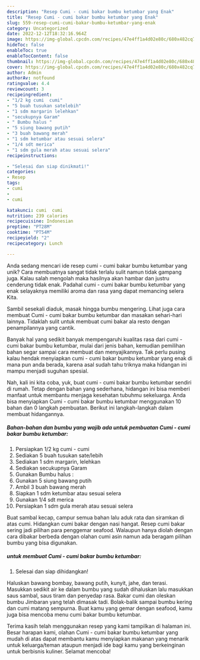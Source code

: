 ```yaml
---
description: "Resep Cumi - cumi bakar bumbu ketumbar yang Enak"
title: "Resep Cumi - cumi bakar bumbu ketumbar yang Enak"
slug: 559-resep-cumi-cumi-bakar-bumbu-ketumbar-yang-enak
category: Uncategorized
date: 2022-12-12T18:32:16.964Z
image: https://img-global.cpcdn.com/recipes/47e4ff1a4d02e80c/680x482cq70/cumi-cumi-bakar-bumbu-ketumbar-foto-resep-utama.jpg
hideToc: false
enableToc: true
enableTocContent: false
thumbnail: https://img-global.cpcdn.com/recipes/47e4ff1a4d02e80c/680x482cq70/cumi-cumi-bakar-bumbu-ketumbar-foto-resep-utama.jpg
cover: https://img-global.cpcdn.com/recipes/47e4ff1a4d02e80c/680x482cq70/cumi-cumi-bakar-bumbu-ketumbar-foto-resep-utama.jpg
author: Admin
authorAv: notfound
ratingvalue: 4.4
reviewcount: 3
recipeingredient:
- "1/2 kg cumi  cumi"
- "5 buah tusukan satelebih"
- "1 sdm margarin lelehkan"
- "secukupnya Garam"
- " Bumbu halus "
- "5 siung bawang putih"
- "3 buah bawang merah"
- "1 sdm ketumbar atau sesuai selera"
- "1/4 sdt merica"
- "1 sdm gula merah atau sesuai selera"
recipeinstructions:

- "Selesai dan siap dinikmati!"
categories:
- Resep
tags:
- cumi
- 
- cumi

katakunci: cumi  cumi 
nutrition: 239 calories
recipecuisine: Indonesian
preptime: "PT28M"
cooktime: "PT54M"
recipeyield: "2"
recipecategory: Lunch

---
```





Anda sedang mencari ide resep cumi - cumi bakar bumbu ketumbar yang unik? Cara membuatnya sangat tidak terlalu sulit namun tidak gampang juga. Kalau salah mengolah maka hasilnya akan hambar dan justru cenderung tidak enak. Padahal cumi - cumi bakar bumbu ketumbar yang enak selayaknya memiliki aroma dan rasa yang dapat memancing selera Kita.





Sambil sesekali diaduk, masak hingga bumbu mengering. Lihat juga cara membuat Cumi - cumi bakar bumbu ketumbar dan masakan sehari-hari lainnya. Tidaklah sulit untuk membuat cumi bakar ala resto dengan penampilannya yang cantik.

Banyak hal yang sedikit banyak mempengaruhi kualitas rasa dari cumi - cumi bakar bumbu ketumbar, mulai dari jenis bahan, kemudian pemilihan bahan segar sampai cara membuat dan menyajikannya. Tak perlu pusing kalau hendak menyiapkan cumi - cumi bakar bumbu ketumbar yang enak di mana pun anda berada, karena asal sudah tahu triknya maka hidangan ini mampu menjadi suguhan spesial.






Nah, kali ini kita coba, yuk, buat cumi - cumi bakar bumbu ketumbar sendiri di rumah. Tetap dengan bahan yang sederhana, hidangan ini bisa memberi manfaat untuk membantu menjaga kesehatan tubuhmu sekeluarga. Anda bisa menyiapkan Cumi - cumi bakar bumbu ketumbar menggunakan 10 bahan dan 0 langkah pembuatan. Berikut ini langkah-langkah dalam membuat hidangannya.

<!--inarticleads1-->

##### Bahan-bahan dan bumbu yang wajib ada untuk pembuatan Cumi - cumi bakar bumbu ketumbar:

1. Persiapkan 1/2 kg cumi - cumi
1. Sediakan 5 buah tusukan sate/lebih
1. Sediakan 1 sdm margarin, lelehkan
1. Sediakan secukupnya Garam
1. Gunakan  Bumbu halus :
1. Gunakan 5 siung bawang putih
1. Ambil 3 buah bawang merah
1. Siapkan 1 sdm ketumbar atau sesuai selera
1. Gunakan 1/4 sdt merica
1. Persiapkan 1 sdm gula merah atau sesuai selera


Buat sambal kecap, campur semua bahan lalu aduk rata dan siramkan di atas cumi. Hidangkan cumi bakar dengan nasi hangat. Resep cumi bakar sering jadi pilihan para penggemar seafood. Walaupun hanya diolah dengan cara dibakar berbeda dengan olahan cumi asin namun ada beragam pilihan bumbu yang bisa digunakan. 

<!--inarticleads2-->

#####  untuk membuat Cumi - cumi bakar bumbu ketumbar:


1. Selesai dan siap dihidangkan!

Haluskan bawang bombay, bawang putih, kunyit, jahe, dan terasi. Masukkan sedikit air ke dalam bumbu yang sudah dihaluskan lalu masukkan saus sambal, saus tiram dan penyedap rasa. Bakar cumi dan oleskan bumbu Jimbaran yang telah dimasak tadi. Bolak-balik sampai bumbu kering dan cumi matang sempurna. Buat kamu yang gemar dengan seafood, kamu juga bisa mencoba menu cumi bakar bumbu ketumbar. 

Terima kasih telah menggunakan resep yang kami tampilkan di halaman ini. Besar harapan kami, olahan Cumi - cumi bakar bumbu ketumbar yang mudah di atas dapat membantu kamu menyiapkan makanan yang menarik untuk keluarga/teman ataupun menjadi ide bagi kamu yang berkeinginan untuk berbisnis kuliner. Selamat mencoba!
